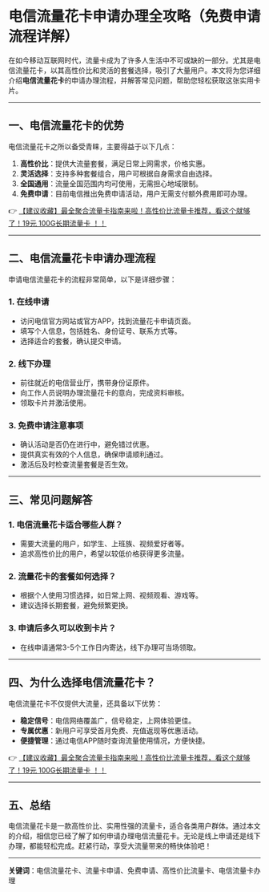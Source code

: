 # 电信流量花卡申请办理全攻略（免费申请流程详解）

在如今移动互联网时代，流量卡成为了许多人生活中不可或缺的一部分。尤其是电信流量花卡，以其高性价比和灵活的套餐选择，吸引了大量用户。本文将为您详细介绍**电信流量花卡**的申请办理流程，并解答常见问题，帮助您轻松获取这张实用卡片。

---

## 一、电信流量花卡的优势

电信流量花卡之所以备受青睐，主要得益于以下几点：

1. **高性价比**：提供大流量套餐，满足日常上网需求，价格实惠。
2. **灵活选择**：支持多种套餐组合，用户可根据自身需求自由选择。
3. **全国通用**：流量全国范围内均可使用，无需担心地域限制。
4. **免费申请**：目前电信推出免费申请活动，用户无需支付额外费用即可办理。

👉 [【建议收藏】最全聚合流量卡指南来啦！高性价比流量卡推荐，看这个就够了！19元 100G长期流量卡 ！！](https://bit.ly/Liuliangka)

---

## 二、电信流量花卡申请办理流程

申请电信流量花卡的流程非常简单，以下是详细步骤：

### 1. 在线申请
- 访问电信官方网站或官方APP，找到流量花卡申请页面。
- 填写个人信息，包括姓名、身份证号、联系方式等。
- 选择适合的套餐，确认提交申请。

### 2. 线下办理
- 前往就近的电信营业厅，携带身份证原件。
- 向工作人员说明办理流量花卡的意向，完成资料审核。
- 领取卡片并激活使用。

### 3. 免费申请注意事项
- 确认活动是否仍在进行中，避免错过优惠。
- 提供真实有效的个人信息，确保申请顺利通过。
- 激活后及时检查流量套餐是否生效。

---

## 三、常见问题解答

### 1. 电信流量花卡适合哪些人群？
- 需要大流量的用户，如学生、上班族、视频爱好者等。
- 追求高性价比的用户，希望以较低价格获得更多流量。

### 2. 流量花卡的套餐如何选择？
- 根据个人使用习惯选择，如日常上网、视频观看、游戏等。
- 建议选择长期套餐，避免频繁更换。

### 3. 申请后多久可以收到卡片？
- 在线申请通常3-5个工作日内寄达，线下办理可当场领取。

---

## 四、为什么选择电信流量花卡？

电信流量花卡不仅提供大流量，还具备以下优势：

- **稳定信号**：电信网络覆盖广，信号稳定，上网体验更佳。
- **专属优惠**：新用户可享受首月免费、充值返现等优惠活动。
- **便捷管理**：通过电信APP随时查询流量使用情况，方便快捷。

👉 [【建议收藏】最全聚合流量卡指南来啦！高性价比流量卡推荐，看这个就够了！19元 100G长期流量卡 ！！](https://bit.ly/Liuliangka)

---

## 五、总结

电信流量花卡是一款高性价比、实用性强的流量卡，适合各类用户群体。通过本文的介绍，相信您已经了解了如何申请办理电信流量花卡。无论是线上申请还是线下办理，都能轻松完成。赶紧行动，享受大流量带来的畅快体验吧！

---

**关键词**：电信流量花卡、流量卡申请、免费申请、高性价比流量卡、电信流量卡办理